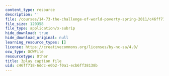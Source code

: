 ```yaml
---
content_type: resource
description: ''
file: /courses/14-73-the-challenge-of-world-poverty-spring-2011/c46ff7186ddce0b2f0a1ecb6ff38138b_Yh6r3I821ng.srt
file_size: 120358
file_type: application/x-subrip
hide_download: true
hide_download_original: null
learning_resource_types: []
license: https://creativecommons.org/licenses/by-nc-sa/4.0/
ocw_type: OCWFile
resourcetype: Other
title: 3play caption file
uid: c46ff718-6ddc-e0b2-f0a1-ecb6ff38138b
---
```

